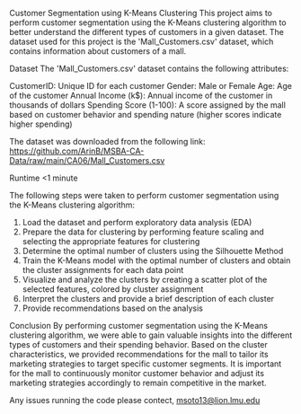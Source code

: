 Customer Segmentation using K-Means Clustering
This project aims to perform customer segmentation using the K-Means clustering algorithm to better understand the different types of customers in a given dataset. 
The dataset used for this project is the 'Mall_Customers.csv' dataset, which contains information about customers of a mall.

Dataset
The 'Mall_Customers.csv' dataset contains the following attributes:

  CustomerID: Unique ID for each customer
  Gender: Male or Female
  Age: Age of the customer
  Annual Income (k$): Annual income of the customer in thousands of dollars
  Spending Score (1-100): A score assigned by the mall based on customer behavior and spending nature (higher scores indicate higher spending)
  
The dataset was downloaded from the following link:
https://github.com/ArinB/MSBA-CA-Data/raw/main/CA06/Mall_Customers.csv

Runtime
<1 minute

The following steps were taken to perform customer segmentation using the K-Means clustering algorithm:

1. Load the dataset and perform exploratory data analysis (EDA)
2. Prepare the data for clustering by performing feature scaling and selecting the appropriate features for clustering
3. Determine the optimal number of clusters using the Silhouette Method
4. Train the K-Means model with the optimal number of clusters and obtain the cluster assignments for each data point
5. Visualize and analyze the clusters by creating a scatter plot of the selected features, colored by cluster assignment
6. Interpret the clusters and provide a brief description of each cluster
7. Provide recommendations based on the analysis


Conclusion
By performing customer segmentation using the K-Means clustering algorithm, we were able to gain valuable insights into the different types of customers and their spending behavior. 
Based on the cluster characteristics, we provided recommendations for the mall to tailor its marketing strategies to target specific customer segments. 
It is important for the mall to continuously monitor customer behavior and adjust its marketing strategies accordingly to remain competitive in the market.

Any issues running the code please contect, msoto13@lion.lmu.edu
